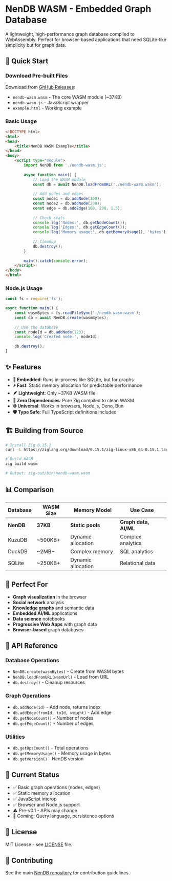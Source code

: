 # NenDB WASM - Embedded Graph Database

A lightweight, high-performance graph database compiled to WebAssembly. Perfect for browser-based applications that need SQLite-like simplicity but for graph data.

## 🚀 Quick Start

### Download Pre-built Files

Download from [GitHub Releases](https://github.com/Nen-Co/nen-db/releases):
- `nendb-wasm.wasm` - The core WASM module (~37KB)
- `nendb-wasm.js` - JavaScript wrapper 
- `example.html` - Working example

### Basic Usage

```html
<!DOCTYPE html>
<html>
<head>
    <title>NenDB WASM Example</title>
</head>
<body>
    <script type="module">
        import NenDB from './nendb-wasm.js';
        
        async function main() {
            // Load the WASM module
            const db = await NenDB.loadFromURL('./nendb-wasm.wasm');
            
            // Add nodes and edges
            const node1 = db.addNode(100);
            const node2 = db.addNode(200);
            const edge = db.addEdge(100, 200, 1.5);
            
            // Check stats
            console.log('Nodes:', db.getNodeCount());
            console.log('Edges:', db.getEdgeCount());
            console.log('Memory usage:', db.getMemoryUsage(), 'bytes');
            
            // Cleanup
            db.destroy();
        }
        
        main().catch(console.error);
    </script>
</body>
</html>
```

### Node.js Usage

```javascript
const fs = require('fs');

async function main() {
    const wasmBytes = fs.readFileSync('./nendb-wasm.wasm');
    const db = await NenDB.create(wasmBytes);
    
    // Use the database
    const nodeId = db.addNode(123);
    console.log('Created node:', nodeId);
    
    db.destroy();
}
```

## ✨ Features

- **🎯 Embedded**: Runs in-process like SQLite, but for graphs
- **⚡ Fast**: Static memory allocation for predictable performance  
- **🪶 Lightweight**: Only ~37KB WASM file
- **🔧 Zero Dependencies**: Pure Zig compiled to clean WASM
- **🌐 Universal**: Works in browsers, Node.js, Deno, Bun
- **🛡️ Type Safe**: Full TypeScript definitions included

## 🏗️ Building from Source

```bash
# Install Zig 0.15.1
curl -L https://ziglang.org/download/0.15.1/zig-linux-x86_64-0.15.1.tar.xz | tar -xJ

# Build WASM
zig build wasm

# Output: zig-out/bin/nendb-wasm.wasm
```

## 📊 Comparison

| Database | WASM Size | Memory Model | Use Case |
|----------|-----------|--------------|----------|
| **NenDB** | **37KB** | **Static pools** | **Graph data, AI/ML** |
| KuzuDB | ~500KB+ | Dynamic allocation | Complex analytics |
| DuckDB | ~2MB+ | Complex memory | SQL analytics |
| SQLite | ~250KB+ | Dynamic allocation | Relational data |

## 🎯 Perfect For

- **Graph visualization** in the browser
- **Social network** analysis
- **Knowledge graphs** and semantic data
- **Embedded AI/ML** applications  
- **Data science** notebooks
- **Progressive Web Apps** with graph data
- **Browser-based** graph databases

## 🔧 API Reference

### Database Operations
- `NenDB.create(wasmBytes)` - Create from WASM bytes
- `NenDB.loadFromURL(wasmUrl)` - Load from URL
- `db.destroy()` - Cleanup resources

### Graph Operations  
- `db.addNode(id)` - Add node, returns index
- `db.addEdge(fromId, toId, weight)` - Add edge
- `db.getNodeCount()` - Number of nodes
- `db.getEdgeCount()` - Number of edges

### Utilities
- `db.getOpsCount()` - Total operations
- `db.getMemoryUsage()` - Memory usage in bytes
- `db.getVersion()` - NenDB version

## 🚧 Current Status

- ✅ Basic graph operations (nodes, edges)
- ✅ Static memory allocation  
- ✅ JavaScript interop
- ✅ Browser and Node.js support
- ⚠️ Pre-v0.1 - APIs may change
- 🔄 Coming: Query language, persistence options

## 📝 License

MIT License - see [LICENSE](../LICENSE) file.

## 🤝 Contributing

See the main [NenDB repository](https://github.com/Nen-Co/nen-db) for contribution guidelines.
